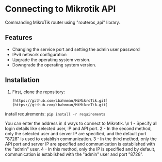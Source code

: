 # Connecting to Mikrotik API
Commanding MikroTik router using "routeros_api" library.

## Features
- Changing the service port and setting the admin user password
- IPv6 network configuration
- Upgrade the operating system version.
- Downgrade the operating system version.

## Installation
1. First, clone the repository:
   ```
   [https://github.com/ibahmman/MiMikroTik.git](https://github.com/ibahmman/MiMikroTik.git)
   ```


install requirements: `pip install -r requirements`

You can enter the address in 4 ways to connect to Mikrotik. \n
1 - Specify all login details like selected user, IP and API port.
2 - In the second method, only the selected user and server IP are specified, and the default port "8728" is used to establish communication.
3 - In the third method, only the API port and server IP are specified and communication is established with the "admin" user.
4 - In this method, only the IP is specified and by default, communication is established with the "admin" user and port "8728".
